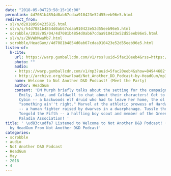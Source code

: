 ```yaml
---
date: "2018-05-04T23:58:15+10:00"
permalink: 4d7081b4854d0ab67cdaa910423e52d55eeb96e5.html
redirect_from:
- sl/n/d20180504235815.html
- sl/n/s/h4d7081b4854d0ab67cdaa910423e52d55eeb96e5.html
- scrobble/2018/05/04/4d7081b4854d0ab67cdaa910423e52d55eeb96e5.html
- sl/n/s/ZNVWhMwaMb7.html
- scrobble/HeadGum//4d7081b4854d0ab67cdaa910423e52d55eeb96e5.html
listen-of:
  h-cite:
    url: https://warp.gumballcdn.com/v1/rss?uuid=5fac20eeb4&rss=https://rss.art19.com/not-another-d-and-d-podcast
    photo: ""
    audio:
    - https://warp.gumballcdn.com/v1/mp3?uuid=5fac20eeb4&show=84944682f0&mp3=http://rss.art19.com/episodes/87cdbcef-3d21-40c4-8367-d7e29f54dcf3.mp3
    - http://archive.org/download/Not_Another_DD_Podcast-by-HeadGum/mp3
    name: Welcome to Not Another D&D Podcast! (Meet the Party)
    author: HeadGum
    content: 'DM Murph briefly talks about the setting for the campaign, then joins
      Emily, Jake, and Caldwell to chat about their characters! Get to know Moonshine
      Cybin -- a backwoods elf druid who had to leave her home, the ol'' crick, cuz
      "something ain''t right." Marvel at the athletic prowess of Hardwon Surefoot
      -- a human fighter raised by dwarves in a dwarphanage. Tussle the hair of Beverly
      Toegold the Fifth -- a halfling boy scout and member of the Green Teens Junior
      Paladin Association! '
title: ' \ud83c\udfa7 Listened to Welcome to Not Another D&D Podcast! (Meet the Party)
  by HeadGum From Not Another D&D Podcast'
categories:
- scrobble
- audio
- Not Another D&D Podcast
- HeadGum
- May
- 2018
- 4
---
```

